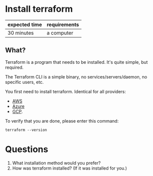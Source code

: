 # Install terraform

|expected time|requirements|
|-------------|------------|
|30 minutes   |a computer  |

## What?

Terraform is a program that needs to be installed. It's quite simple, but required.

The Terraform CLI is a simple binary, no services/servers/daemon, no specific users, etc.

You first need to install terraform. Identical for all providers:

- [AWS](https://learn.hashicorp.com/tutorials/terraform/install-cli?in=terraform/aws-get-started)
- [Azure](https://learn.hashicorp.com/tutorials/terraform/install-cli?in=terraform/azure-get-started)
- [GCP](https://learn.hashicorp.com/tutorials/terraform/install-cli?in=terraform/gcp-get-started).

To verify that you are done, please enter this command:

```shell
terraform --version
```

# Questions

1. What installation method would you prefer?
2. How was terraform installed? (If it was installed for you.)
